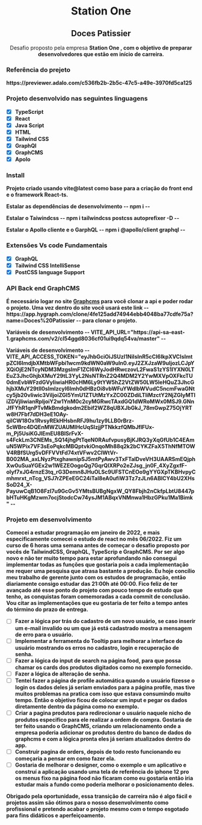 <h1 align="center">Station One</h1>
<h2 align="center">Doces Patissier</h2>

<p align="center"> Desafio proposto pela empresa <strong> Station One </>, com o objetivo de preparar desenvolvedores que estão em início de carreira. </>

<h3> Referência do prejeto </h3>
<p>https://previewer.adalo.com/c536fb2b-2b5c-47c5-a49e-3970fd5ca125 </>

<h3> Projeto desenvolvido nas seguintes linguagens </h3>

- [x] TypeScript
- [x] React
- [x] Java Script
- [x] HTML
- [x] Tailwind CSS
- [x] GraphQl
- [x] GraphCMS
- [x] Apolo

<h3> Install </h3>
<p> Projeto criado usando vite@latest como base para a criação do front end e o framework React-ts.</>
<p>Estalar as dependências de desenvolvimento  --  npm i  --</>
<p>Estalar o Taiwindcss  -- npm i tailwindcss postcss autoprefixer -D --</>
<p>Estalar o Apollo cliente e o GarphQL -- npm i @apollo/client graphql --</>


<h3> Extensões Vs code Fundamentais </h3>

- [x] GraphQL
- [x] Tailwind CSS IntelliSense
- [x] PostCSS language Support

<h3> API Back end GraphCMS </h3>

<p>É necessário logar no site <a href="https://auth.graphcms.com/login?state=hKFo2SA4bm15WDFLMlNnYy1Sa0FweFFVOEktMVhwb3c4dnlOX6FupWxvZ2luo3RpZNkgNDc2Nm1kNWtrTERfdFFQUDgwTFVLVS1pRWprRUhkVmKjY2lk2SA4VldTZHlVaHRaVDQzbkFpcHIyZmpLUmhqSm1wOHNZeQ&client=8VWSdyUhtZT43nAipr2fjKRhjJmp8sYy&protocol=oauth2&response_type=id_token&redirect_uri=https%3A%2F%2Fapp.hygraph.com%2Fauth&scope=openid%20https%3A%2F%2Fgraphcms.com%2FloginsCount&initial_screen=login&nonce=pLazlrFLYzxxnXyP9IzDl6NnHNj0vV3n&auth0Client=eyJuYW1lIjoiYXV0aDAuanMiLCJ2ZXJzaW9uIjoiOS4xNi4yIn0%3D">Graphcms</a>  
para você clonar a api e poder rodar o projeto. Uma vez dentro do site você usará este link -- https://app.hygraph.com/clone/4fe125add74944ebb4048ba77cdfe75a?name=Doces%20Patissier -- para clonar o projeto.

<p>Variáveis de desenvolvimento -- VITE_API_URL="https://api-sa-east-1.graphcms.com/v2/cl54ggd8036cf01ui9qdq54va/master" --</>
<p>Variáveis de desenvolvimento -- VITE_API_ACCESS_TOKEN="eyJhbGciOiJSUzI1NiIsInR5cCI6IkpXVCIsImtpZCI6ImdjbXMtbWFpbi1wcm9kdWN0aW9uIn0.eyJ2ZXJzaW9uIjozLCJpYXQiOjE2NTcyNDM3MzgsImF1ZCI6WyJodHRwczovL2FwaS1zYS1lYXN0LTEuZ3JhcGhjbXMuY29tL3YyL2NsNTRnZ2Q4MDM2Y2YwMXVpOXFkcTU0dmEvbWFzdGVyIiwiaHR0cHM6Ly9tYW5hZ2VtZW50LW5leHQuZ3JhcGhjbXMuY29tIl0sImlzcyI6Imh0dHBzOi8vbWFuYWdlbWVudC5ncmFwaGNtcy5jb20vIiwic3ViIjoiZGI5YmU1ZTUtMzYxZC00ZDdiLTliMzctY2NjZGIyMTliZDVjIiwianRpIjoiY2w1YnM0c2cyMGRwcTAxdGQ1dWRoMWx0MSJ9.GNnJfFYhR1qnPTvMkBmdgkodm2Ebif2WZ8qUBXJbGkJ_78mGwpZ75OjYRTw8H7Fbf7dDH3eE1OAy-qilCW18Ox1RvsyREkHHsbnRFJ9hu1zy9LLB0rBrz-5cWBrc4DQEnMWZUAUMlHcUqSlzjjPTNkkzfQMbJflFUx-m_Pj5UsiKGJIEmEU8BISrFvX-s4FckLm3CNEMs_SQ14jhgPtTqeN0RAufvpusyBjKJRQ3yXqGfUb1C4EAmuN5WPix7VF3sEoPqkcMBQptvkiOnqoMh88q2k2bCYKZFaX5ThNfMTOWV4RBfSUrg5vDFFVVtFd74xtVFwv2ClWtVr-B002MA_axLNyzPtxghawnipSJ5mtPyAwv3TxFTalDveVH3UAARSmEQjphXw0uSuaYGEx2w1WEZEOogoQg7GqrQlXRPo2eZJsg_jn0F_4XyZgxfF-oIyf7xJG4rnzE3tq_rG3Demn8JHuOLSc9UFSTCnEOo9gYYGXpTKBHvpyCmhmrxt_nTcg_VSJ7rZPEeEGC24iTal8eA0ufiW3Tz7zJLn6ABlCY4bU2XHsSoD24_X-PayuwCqB1O8FzI7u9GcGv5YMtsBUBgNgxW_QY8Fbjh2nCkfpLbtU8447pbHTuHKgMzwm7ocjStodcCw74ysJM1ABqxVNMnwa1HbzGPku1Ma1Bimk" --</>

<h3> Projeto em desenvolvimento </h3>
<p> Comecei a estudar programação em janeiro de 2022, e mais especificamente comecei o estudo de react no mês 06/2022. Fiz um curso de 6 horas uma semana antes de começar o desafio proposto por vocês de TailwindCSS, GraphQL, TypeScrip e GraphCMS. Por ser algo novo e não ter muito tempo para estar aprofundando não consegui implementar todas as funções que gostaria pois a cada implementação me requer uma pesquisa que atrasa bastante a produção. Eu hoje concílio meu trabalho de gerente junto com os estudos de programação, então diariamente consigo estudar das 21:00h até 00:00. Fico feliz de ter avançado até esse ponto do projeto com pouco tempo de estudo que tenho, as conquistas foram comemoradas a cada commit de conclusão. Vou citar as implementações que eu gostaria de ter feito a tempo antes do término do prazo de entrega. </>
  
- [ ] Fazer a lógica por trás do cadastro de um novo usuário, se caso inserir um e-mail invalido ou um que já está cadastrado mostra a mensagem de erro para o usuário.
- [ ] Implementar a ferramenta do Tooltip para melhorar a interface do usuário mostrando os erros no cadastro, login e recuperação de senha.
- [ ] Fazer a lógica do input de search na página food, para que possa chamar os cards dos produtos digitados como no exemplo fornecido.
- [ ] Fazer a lógica de alteração de senha.
- [ ] Tentei fazer a página de profile automática quando o usuário fizesse o login os dados deles já seriam enviados para a página profile, mas tive muitos problemas na pratica com isso que estava consumindo muito tempo. Então o objetivo ficou de colocar um input e pegar os dados diretamente dentro da página como no exemplo.
- [ ] Criar a pagina produtos para redirecionar o usuário naquele nicho de produtos especifico para ele realizar a ordem de compra. Gostaria de ter feito usando o GraphCMS, criando um relacionamento onde a empresa poderia adicionar os produtos dentro do banco de dados do graphcms e com a lógica pronta eles já seriam atualizados dentro do app.
- [ ] Construir pagina de orders, depois de todo resto funcionando eu começaria a pensar em como fazer ela.  
- [ ] Gostaria de melhorar o designer, como o exemplo e um aplicativo e construí a aplicação usando uma tela de referência do iphone 12 pro os menus fixo na página food não ficaram como eu gostaria então iria estudar mais a fundo como poderia melhorar o posicionamento deles. 

<p> Obrigado pela oportunidade, essa transição de carreira não é algo fácil e projetos assim são ótimos para o nosso desenvolvimento como profissional e pretendo acabar o projeto mesmo com o tempo esgotado para fins didáticos e aperfeiçoamento. </>
